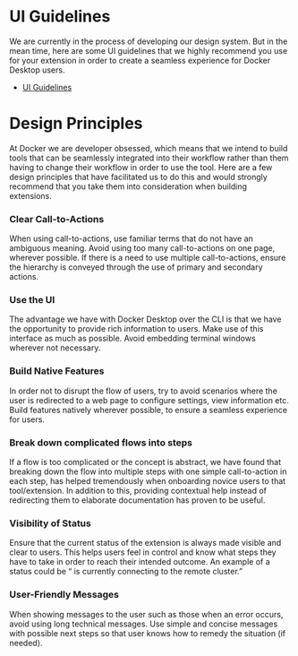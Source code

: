 #  UI Guidelines

We are currently in the process of developing our design system. But in the mean time, here are some UI guidelines that we highly recommend you use for your extension in order to create a seamless experience for Docker Desktop users.
- [UI Guidelines](https://www.figma.com/file/U7pLWfEf6IQKUHLhdateBI/Docker-Design-Guidelines?node-id=1%3A28771)

# Design Principles

At Docker we are developer obsessed, which means that we intend to build tools that can be seamlessly integrated into their workflow rather than them having to change their workflow in order to use the tool. Here are a few design principles that have facilitated us to do this and would strongly recommend that you take them into consideration when building extensions.

### Clear Call-to-Actions
When using call-to-actions, use familiar terms that do not have an ambiguous meaning.  Avoid using too many call-to-actions on one page, wherever possible. If there is a need to use multiple call-to-actions, ensure the hierarchy is conveyed through the use of primary and secondary actions.

### Use the UI
The advantage we have with Docker Desktop over the CLI is that we have the opportunity to provide rich information to users. Make use of this interface as much as possible. Avoid embedding terminal windows wherever not necessary.

### Build Native Features

In order not to disrupt the flow of users, try to avoid scenarios where the user is redirected to a web page to configure settings, view information etc.  Build features natively wherever possible, to ensure a seamless experience for users.

### Break down complicated flows into steps

If a flow is too complicated or the concept is abstract, we have found that breaking down the flow into multiple steps with one simple call-to-action in each step, has helped tremendously when onboarding novice users to that tool/extension.  In addition to this, providing contextual help instead of redirecting them to elaborate documentation has proven to be useful.

### Visibility of Status

Ensure that the current status of the extension is always made visible and clear to users. This helps users feel in control and know what steps they have to take in order to reach their intended outcome.  An example of a status could be “ <extension name> is currently connecting to the remote cluster.”

### User-Friendly  Messages

When showing messages to the user such as those when an error occurs, avoid using long technical messages. Use simple and concise messages with possible next steps so that user knows how to remedy the situation (if needed).
